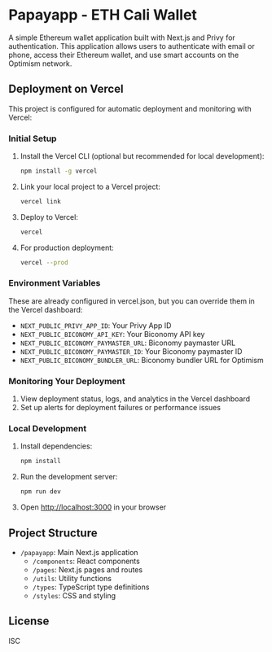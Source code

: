 # Papayapp - ETH Cali Wallet

A simple Ethereum wallet application built with Next.js and Privy for authentication. This application allows users to authenticate with email or phone, access their Ethereum wallet, and use smart accounts on the Optimism network.

## Deployment on Vercel

This project is configured for automatic deployment and monitoring with Vercel:

### Initial Setup

1. Install the Vercel CLI (optional but recommended for local development):
   ```bash
   npm install -g vercel
   ```

2. Link your local project to a Vercel project:
   ```bash
   vercel link
   ```

3. Deploy to Vercel:
   ```bash
   vercel
   ```

4. For production deployment:
   ```bash
   vercel --prod
   ```

### Environment Variables

These are already configured in vercel.json, but you can override them in the Vercel dashboard:

- `NEXT_PUBLIC_PRIVY_APP_ID`: Your Privy App ID
- `NEXT_PUBLIC_BICONOMY_API_KEY`: Your Biconomy API key
- `NEXT_PUBLIC_BICONOMY_PAYMASTER_URL`: Biconomy paymaster URL
- `NEXT_PUBLIC_BICONOMY_PAYMASTER_ID`: Your Biconomy paymaster ID
- `NEXT_PUBLIC_BICONOMY_BUNDLER_URL`: Biconomy bundler URL for Optimism

### Monitoring Your Deployment

1. View deployment status, logs, and analytics in the Vercel dashboard
2. Set up alerts for deployment failures or performance issues

### Local Development

1. Install dependencies:
   ```bash
   npm install
   ```

2. Run the development server:
   ```bash
   npm run dev
   ```

3. Open [http://localhost:3000](http://localhost:3000) in your browser

## Project Structure

- `/papayapp`: Main Next.js application
  - `/components`: React components
  - `/pages`: Next.js pages and routes
  - `/utils`: Utility functions
  - `/types`: TypeScript type definitions
  - `/styles`: CSS and styling

## License

ISC 